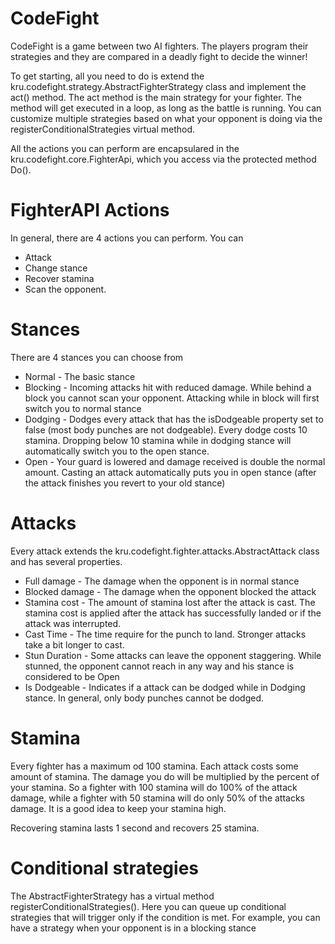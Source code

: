# CodeFight

CodeFight is a game between two AI fighters. The players program their strategies and they are compared in a deadly fight to decide the winner!

To get starting, all you need to do is extend the kru.codefight.strategy.AbstractFighterStrategy class and implement the act() method.
The act method is the main strategy for your fighter. The method will get executed in a loop, as long as the battle is running. You can customize multiple strategies based on what your opponent is doing via the registerConditionalStrategies virtual method.

All the actions you can perform are encapsulared in the kru.codefight.core.FighterApi, which you access via the protected method Do().

# FighterAPI Actions

In general, there are 4 actions you can perform. You can 
* Attack
* Change stance 
* Recover stamina 
* Scan the opponent.

# Stances

There are 4 stances you can choose from

* Normal - The basic stance
* Blocking - Incoming attacks hit with reduced damage. While behind a block you cannot scan your opponent. Attacking while in block will first switch you to normal stance
* Dodging - Dodges every attack that has the isDodgeable property set to false (most body punches are not dodgeable). Every dodge costs 10 stamina. Dropping below 10 stamina while in dodging stance will automatically switch you to the open stance.
* Open - Your guard is lowered and damage received is double the normal amount. Casting an attack automatically puts you in open stance (after the attack finishes you revert to your old stance)

# Attacks

Every attack extends the kru.codefight.fighter.attacks.AbstractAttack class and has several properties.

* Full damage - The damage when the opponent is in normal stance
* Blocked damage - The damage when the opponent blocked the attack
* Stamina cost - The amount of stamina lost after the attack is cast. The stamina cost is applied after the attack has successfully landed or if the attack was interrupted.
* Cast Time - The time require for the punch to land. Stronger attacks take a bit longer to cast.
* Stun Duration - Some attacks can leave the opponent staggering. While stunned, the opponent cannot reach in any way and his stance is considered to be Open
* Is Dodgeable - Indicates if a attack can be dodged while in Dodging stance. In general, only body punches cannot be dodged.

# Stamina

Every fighter has a maximum od 100 stamina. Each attack costs some amount of stamina. The damage you do will be multiplied by the percent of your stamina. So a fighter with 100 stamina will do 100% of the attack damage, while a fighter with 50 stamina will do only 50% of the attacks damage. It is a good idea to keep your stamina high.

Recovering stamina lasts 1 second and recovers 25 stamina.

# Conditional strategies

The AbstractFighterStrategy has a virtual method registerConditionalStrategies(). Here you can queue up conditional strategies that will trigger only if the condition is met. For example, you can have a strategy when your opponent is in a blocking stance
